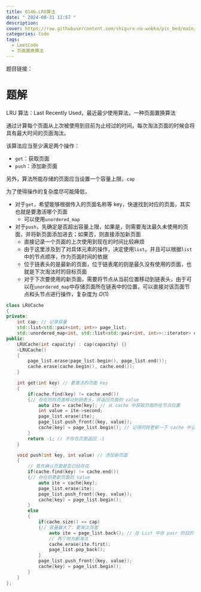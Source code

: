 ```yaml
---
title: 0146.LRU算法
date: " 2024-08-31 11:57 "
description: 
cover: https://raw.githubusercontent.com/shigure-no-wokka/pic_bed/main/imgs/family_code.jpg
categories: Code
tags:
  - LeetCode
  - 页面置换算法
---
```


题目链接：


<!--more-->

# 题解

LRU 算法：Last Recently Used，最近最少使用算法，一种页面置换算法

通过计算每个页面从上次被使用到目前为止经过的时间，每次淘汰页面的时候会将具有最大时间的页面淘汰。

该算法应当至少满足两个操作：
- `get`：获取页面
- `push`：添加新页面

另外，算法所能存储的页面应当设置一个容量上限，`cap`

为了使得操作的复杂度尽可能降低，
- 对于`get`，希望能够根据传入的页面名称等 key，快速找到对应的页面，其实也就是要激活哪个页面
  - 可以使用`unordered_map`
- 对于`push`，先确定是否超出容量上限，如果是，则需要淘汰最久未使用的页面，并将新页面添加进去；如果否，则直接添加新页面
  - 直接记录一个页面的上次使用到现在的时间比较麻烦
  - 由于这里涉及到了对具体元素的操作，决定使用`list`。并且可以根据`list`中的节点顺序，作为页面时间的依据
  - 位于链表头的是最新的页面，位于链表尾的则是最久没有使用的页面，也就是下次淘汰时的目标页面
  - 对于下次要使用的新页面，需要将节点从当前位置移动到链表头，由于可以在`unordered_map`中存储页面所在链表中的位置，可以直接对该页面节点和头节点进行操作，复杂度为 $O(1)$

```cpp
class LRUCache
{
private:
    int cap; // 记录容量
    std::list<std::pair<int, int>> page_list;
    std::unordered_map<int, std::list<std::pair<int, int>>::iterator> cache;
public:
    LRUCache(int capacity) : cap(capacity) {}
    ~LRUCache()
    {
        page_list.erase(page_list.begin(), page_list.end());
        cache.erase(cache.begin(), cache.end());
    }

    int get(int key) // 要激活的页面 key
    {
        if(cache.find(key) != cache.end())
        {// 存在则将页面移动到链表头，并返回页面的 value
            auto ite = cache[key]; // 从 cache 中获取页面所在节点位置
            int value = ite->second;
            page_list.erase(ite);
            page_list.push_front({key, value});
            cache[key] = page_list.begin(); // 记得同样更新一下 cache 中记录的该页面的节点位置
        }
        return -1; // 不存在页面返回 -1
    }

    void push(int key, int value) // 添加新页面
    {
        // 首先确认页面是否已经存在
        if(cache.find(key) != cache.end())
        {// 存在则更新页面的 value
            auto ite = cache[key];
            page_list.erase(ite);
            page_list.push_front({key, value});
            cache[key] = page_list.begin();
        }
        else
        {
            if(cache.size() == cap)
            {// 容量最大了，要淘汰页面
                auto ite = page_list.back(); // 在 List 中存 pair 的目的
                // 两个地方都淘汰
                cache.erase(ite.first);
                page_list.pop_back();
            }
            page_list.push_front({key, value});
            cache[key] = page_list.begin();
        }
    }
};
```



